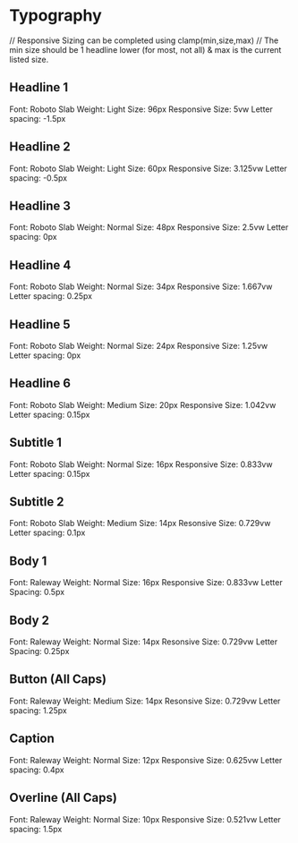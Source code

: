 # Typography
// Responsive Sizing can be completed using clamp(min,size,max)
// The min size should be 1 headline lower (for most, not all) & max is the current listed size.


## Headline 1
Font: Roboto Slab
Weight: Light
Size: 96px
Responsive Size: 5vw
Letter spacing: -1.5px

## Headline 2
Font: Roboto Slab
Weight: Light
Size: 60px
Responsive Size: 3.125vw
Letter spacing: -0.5px

## Headline 3
Font: Roboto Slab
Weight: Normal
Size: 48px
Responsive Size: 2.5vw
Letter spacing: 0px

## Headline 4
Font: Roboto Slab
Weight: Normal
Size: 34px
Responsive Size: 1.667vw
Letter spacing: 0.25px

## Headline 5
Font: Roboto Slab
Weight: Normal
Size: 24px
Responsive Size: 1.25vw
Letter spacing: 0px

## Headline 6
Font: Roboto Slab
Weight: Medium
Size: 20px
Responsive Size: 1.042vw
Letter spacing: 0.15px

## Subtitle 1
Font: Roboto Slab
Weight: Normal
Size: 16px
Responsive Size: 0.833vw
Letter spacing: 0.15px

## Subtitle 2
Font: Roboto Slab
Weight: Medium
Size: 14px
Resonsive Size: 0.729vw
Letter spacing: 0.1px

## Body 1
Font: Raleway
Weight: Normal
Size: 16px
Responsive Size: 0.833vw
Letter Spacing: 0.5px

## Body 2
Font: Raleway
Weight: Normal
Size: 14px
Resonsive Size: 0.729vw
Letter Spacing: 0.25px

## Button (All Caps)
Font: Raleway
Weight: Medium
Size: 14px
Resonsive Size: 0.729vw
Letter spacing: 1.25px

## Caption
Font: Raleway
Weight: Normal
Size: 12px
Responsive Size: 0.625vw
Letter spacing: 0.4px

## Overline (All Caps)
Font: Raleway
Weight: Normal
Size: 10px
Responsive Size: 0.521vw
Letter spacing: 1.5px
